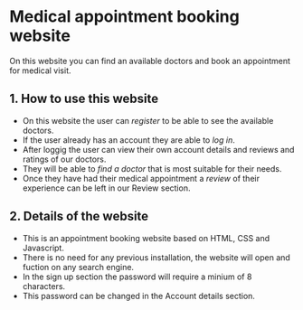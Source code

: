 # Medical appointment booking website
On this website you can find an available doctors and book an appointment for medical visit.

## 1. How to use this website
- On this website the user can *register* to be able to see the available doctors.
- If the user already has an account they are able to *log in*.
- After loggig the user can view their own account details and reviews and ratings of our doctors.
- They will be able to *find a doctor* that is most suitable for their needs.
- Once they have had their medical appointment a *review* of their experience can be left in our Review section.


## 2. Details of the website
- This is an appointment booking website based on HTML, CSS and Javascript.
- There is no need for any previous installation, the website will open and fuction on any search engine.
- In the sign up section the password will require a minium of 8 characters.
- This password can be changed in the Account details section.
